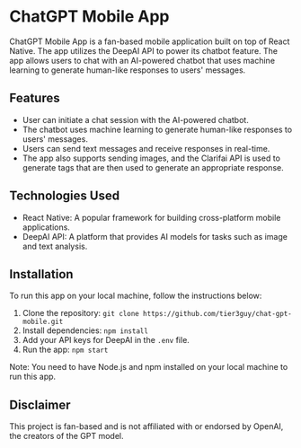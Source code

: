 # ChatGPT Mobile App

ChatGPT Mobile App is a fan-based mobile application built on top of React Native. The app utilizes the DeepAI API to power its chatbot feature. The app allows users to chat with an AI-powered chatbot that uses machine learning to generate human-like responses to users' messages.

## Features

- User can initiate a chat session with the AI-powered chatbot.
- The chatbot uses machine learning to generate human-like responses to users' messages.
- Users can send text messages and receive responses in real-time.
- The app also supports sending images, and the Clarifai API is used to generate tags that are then used to generate an appropriate response.

## Technologies Used

- React Native: A popular framework for building cross-platform mobile applications.
- DeepAI API: A platform that provides AI models for tasks such as image and text analysis.

## Installation

To run this app on your local machine, follow the instructions below:

1. Clone the repository: `git clone https://github.com/tier3guy/chat-gpt-mobile.git`
2. Install dependencies: `npm install`
3. Add your API keys for DeepAI in the `.env` file.
4. Run the app: `npm start`

Note: You need to have Node.js and npm installed on your local machine to run this app.

## Disclaimer

This project is fan-based and is not affiliated with or endorsed by OpenAI, the creators of the GPT model.
